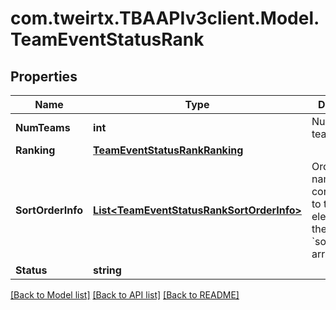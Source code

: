 
# com.tweirtx.TBAAPIv3client.Model.TeamEventStatusRank

## Properties

Name | Type | Description | Notes
------------ | ------------- | ------------- | -------------
**NumTeams** | **int** | Number of teams ranked. | [optional] 
**Ranking** | [**TeamEventStatusRankRanking**](TeamEventStatusRankRanking.md) |  | [optional] 
**SortOrderInfo** | [**List&lt;TeamEventStatusRankSortOrderInfo&gt;**](TeamEventStatusRankSortOrderInfo.md) | Ordered list of names corresponding to the elements of the &#x60;sort_orders&#x60; array. | [optional] 
**Status** | **string** |  | [optional] 

[[Back to Model list]](../README.md#documentation-for-models)
[[Back to API list]](../README.md#documentation-for-api-endpoints)
[[Back to README]](../README.md)

